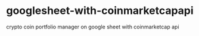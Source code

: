 # googlesheet-with-coinmarketcapapi
crypto coin portfolio manager on google sheet with coinmarketcap api
